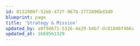 ```yaml
---
id: 0132980f-52eb-472f-9678-2772896bd3d0
blueprint: page
title: 'Strategy & Mission'
updated_by: a9f94671-5326-4e29-b4b7-dc81846f466c
updated_at: 1669561329
---
```

